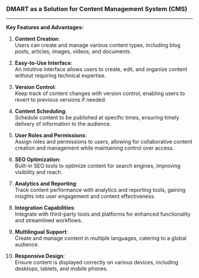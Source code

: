 ### **DMART as a Solution for Content Management System (CMS)**

---

**Key Features and Advantages:**

1. **Content Creation**:  
   Users can create and manage various content types, including blog posts, articles, images, videos, and documents.

2. **Easy-to-Use Interface**:  
   An intuitive interface allows users to create, edit, and organize content without requiring technical expertise.

3. **Version Control**:  
   Keep track of content changes with version control, enabling users to revert to previous versions if needed.

4. **Content Scheduling**:  
   Schedule content to be published at specific times, ensuring timely delivery of information to the audience.

5. **User Roles and Permissions**:  
   Assign roles and permissions to users, allowing for collaborative content creation and management while maintaining control over access.

6. **SEO Optimization**:  
   Built-in SEO tools to optimize content for search engines, improving visibility and reach.

7. **Analytics and Reporting**:  
   Track content performance with analytics and reporting tools, gaining insights into user engagement and content effectiveness.

8. **Integration Capabilities**:  
   Integrate with third-party tools and platforms for enhanced functionality and streamlined workflows.

9. **Multilingual Support**:  
   Create and manage content in multiple languages, catering to a global audience.

10. **Responsive Design**:  
    Ensure content is displayed correctly on various devices, including desktops, tablets, and mobile phones.
